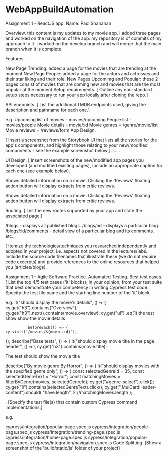 # WebAppBuildAutomation


Assignment 1 - ReactJS app.
Name: Paul Shanahan

Overview.
this content is my updates to my movie app. I added three pages and worked on the navigation of the app.
my repository is of commits of my approach to it. i worked on the develop branch and will merge that the main 
branch when it is complete

Features.


New Page Trending: added a page for the movies that are trending at the moment
New Page People: added a page for the actors and actresses and their star liking and their role.
New Pages Upcomimg and Popular: these 2 pages consist of movies that are coming new and movies that are the most popular at the moment 
Setup requirements.
[ Outline any non-standard setup steps necessary to run your app locally after cloning the repo.]

API endpoints.
[ List the additional TMDB endpoints used, giving the description and pathname for each one.]

e.g.
Upcoming list of movies - movies/upcoming
People list  - movies/people
Movie details - movie/:id
Movie genres = /genre/movie/list
Movie reviews = /reviews/form
App Design.

[ Insert a screenshot from the Storybook UI that lists all the stories for the app's components, and highlight those relating to your new/modified components - see the example screenshot below.] .......



UI Design.
[ Insert screenshots of the new/modified app pages you developed (and modified existing pages), Include an appropriate caption for each one (see example below).

 

Shows detailed information on a movie. Clicking the 'Reviews' floating action button will display extracts from critic reviews.

 

Shows detailed information on a movie. Clicking the 'Reviews' floating action button will display extracts from critic reviews.

Routing.
[ List the new routes supported by your app and state the associated page.]

/blogs - displays all published blogs.
/blogs/:id - displays a particular blog.
/blogs/:id/comments - detail view of a particular blog and its comments.
etc.



[ Itemize the technologies/techniques you researched independently and adopted in your project, i.e. aspects not covered in the lectures/labs. Include the source code filenames that illustrate these (we do not require code excerpts) and provide references to the online resources that helped you (articles/blogs).

Assignment 1 - Agile Software Practice.
Automated Testing.
Best test cases.
[ List the top 4/5 test cases ('it' blocks), in your opinion, from your test suite that best demonstrate your competency in writing Cypress test code. Specify the test file name and the starting line number of the 'it' block,

e.g.
  it("should display the movie's details", () => {
            cy.get("h3").contains("Overview");
            cy.get("h3").next().contains(movie.overview);
            cy.get("ul")
              .eq(1)
  the test show show the movie details 
  
             
              beforeEach(() => {
    cy.visit(`/movies/${movie.id}`);
  });
  describe("Base tests", () => {
    it("should display movie title in the page header", () => {
      cy.get("h3").contains(movie.title);
      
 The test should show the movie title     
 
  describe("By movie genre By Horror", () => {
    it("should display movies with the specified genre only", () => {
       const selectedGenreId = 35;
       const selectedGenreText = "Horror";
       const matchingMovies = filterByGenre(movies, selectedGenreId);
       cy.get("#genre-select").click();
       cy.get("li").contains(selectedGenreText).click();
       cy.get(".MuiCardHeader-content").should(
         "have.length", 2
         //matchingMovies.length
       );

.
[Specify the test file(s) that contain custom Cypress command implementations.]

e.g.

cypress/integration/popular-page.spec.js
cypress/integration/people-page.spec.js
cypress/integration/trending-page.spec.js
cypress/integration/home-page.spec.js
cypress/integration/popular-page.spec.js
cypress/integration/navigation.spec.js
Code Splitting.
[Show a screenshot of the 'build/static/js' folder of your project]


